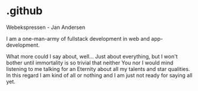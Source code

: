 # .github

Webekspressen - Jan Andersen

I am a one-man-army of fullstack development in web and app-development. 

What more could I say about, well... Just about everything, but I won't bother until immortality is so trivial that neither You nor I would mind listening to me talking for an Eternity about all my talents and star qualities. In this regard I am kind of all or nothing and I am just not ready for saying all yet. 
